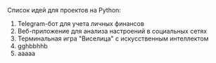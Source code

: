 Список идей для проектов на Python:

1. Telegram-бот для учета личных финансов
2. Веб-приложение для анализа настроений в социальных сетях  
3. Терминальная игра "Виселица" с искусственным интеллектом
4. gghbbhhb
5. aaaaa
